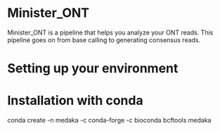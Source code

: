 # Minister_ONT
Minister_ONT is a pipeline that helps you analyze your ONT reads.
This pipeline goes on from base calling to generating consensus reads.

# Setting up your environment

# Installation with conda

conda create -n medaka -c conda-forge -c bioconda bcftools medaka
